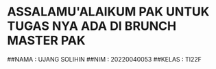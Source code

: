 # ASSALAMU'ALAIKUM PAK UNTUK TUGAS NYA ADA DI BRUNCH MASTER PAK
##NAMA : UJANG SOLIHIN
##NIM  : 20220040053
##KELAS : TI22F
